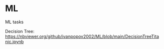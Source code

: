 # ML
ML tasks

Decision Tree: https://nbviewer.org/github/ivanpopov2002/ML/blob/main/DecisionTreeTitanic.ipynb
